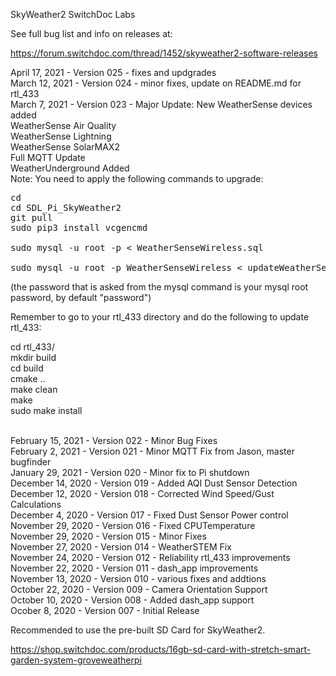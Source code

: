 
SkyWeather2
SwitchDoc Labs

See full bug list and info on releases at:<BR>

https://forum.switchdoc.com/thread/1452/skyweather2-software-releases


April 17, 2021 - Version 025 - fixes and updgrades<BR>
March 12, 2021 - Version 024 - minor fixes, update on README.md for rtl_433<BR>
March 7, 2021 - Version 023 - Major Update: New WeatherSense devices added<BR>
WeatherSense Air Quality <BR>
WeatherSense Lightning<BR>
WeatherSense SolarMAX2<BR>
Full MQTT Update<BR>
WeatherUnderground Added<BR>
Note:  You need to apply the following commands to upgrade:<BR>
<pre>
cd
cd SDL_Pi_SkyWeather2
git pull
sudo pip3 install vcgencmd

sudo mysql -u root -p < WeatherSenseWireless.sql 

sudo mysql -u root -p WeatherSenseWireless < updateWeatherSenseWireless.sql
</pre>
(the password that is asked from the mysql command is your mysql root password, by default "password")<BR>

Remember to go to your rtl_433 directory and do the following to update rtl_433:<BR>

cd rtl_433/<BR>
mkdir build<BR>
cd build<BR>
cmake ..<BR>
make clean <BR>
make<BR>
sudo make install<BR>



<BR>
February 15, 2021 - Version 022 - Minor Bug Fixes<BR>
February 2, 2021 - Version 021 - Minor MQTT Fix from Jason, master bugfinder<BR> 
January 29, 2021 - Version 020 - Minor fix to Pi shutdown<BR> 
December 14, 2020 - Version 019 - Added AQI Dust Sensor Detection<BR> 
December 12, 2020 - Version 018 - Corrected Wind Speed/Gust Calculations<BR> 
December 4, 2020 - Version 017 - Fixed Dust Sensor Power control<BR> 
November 29, 2020 - Version 016 - Fixed CPUTemperature<BR>
November 29, 2020 - Version 015 - Minor Fixes<BR>
November 27, 2020 - Version 014 - WeatherSTEM Fix <BR>
November 24, 2020 - Version 012 - Reliability rtl_433 improvements <BR>
November 22, 2020 - Version 011 - dash_app improvements <BR>
November 13, 2020 - Version 010 - various fixes and addtions<BR>
October 22, 2020 - Version 009 - Camera Orientation Support <BR>
October 10, 2020 - Version 008 - Added dash_app support<BR>
Ocober 8, 2020 - Version 007 - Initial Release<BR>

Recommended to use the pre-built SD Card for SkyWeather2.

https://shop.switchdoc.com/products/16gb-sd-card-with-stretch-smart-garden-system-groveweatherpi





